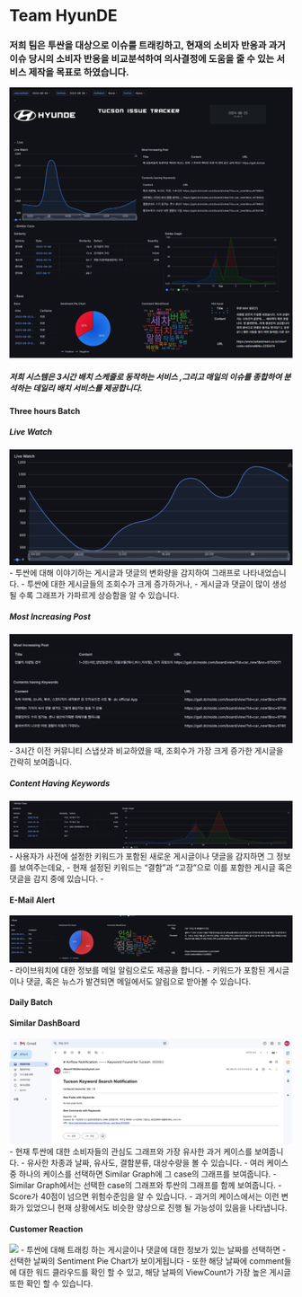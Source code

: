 # Team HyunDE

### 저희 팀은 투싼을 대상으로 이슈를 트래킹하고, 현재의 소비자 반응과 과거 이슈 당시의 소비자 반응을 비교분석하여 의사결정에 도움을 줄 수 있는 서비스 제작을 목표로 하였습니다.

<img src="https://github.com/ssangmin-junior/softeer_wiki/blob/main/files/grafana.png?raw=true" >

##### 저희 시스템은 3시간 배치 스케줄로 동작하는 서비스 ,그리고 매일의 이슈를 종합하여 분석하는 데일리 배치 서비스를 제공합니다. 
#### Three hours Batch
##### **Live Watch** 
<img src="https://github.com/ssangmin-junior/softeer_wiki/blob/main/files/dash1.png?raw=true" >
- 투싼에 대해 이야기하는 게시글과 댓글의 변화량을 감지하여 그래프로 나타내었습니다.
- 투싼에 대한 게시글들의 조회수가 크게 증가하거나,
- 게시글과 댓글이 많이 생성될 수록 그래프가 가파르게 상승함을 알 수 있습니다.

##### **Most Increasing Post**
<img src="https://github.com/ssangmin-junior/softeer_wiki/blob/main/files/dash2.png?raw=true" >
- 3시간 이전 커뮤니티 스냅샷과 비교하였을 때, 조회수가 가장 크게 증가한 게시글을 간략히 보여줍니다.

##### **Content Having Keywords**
<img src="https://github.com/ssangmin-junior/softeer_wiki/blob/main/files/dash3.png?raw=true" >
- 사용자가 사전에 설정한 키워드가 포함된 새로운 게시글이나 댓글을 감지하면 그 정보를 보여주는데요,
- 현재 설정된 키워드는 “결함”과  “고장”으로 이를 포함한 게시글 혹은 댓글을 감지 중에 있습니다.
- 

#### **E-Mail Alert**
<img src="https://github.com/ssangmin-junior/softeer_wiki/blob/main/files/dash4.png?raw=true" >
- 라이브워치에 대한 정보를 메일 알림으로도 제공을 합니다.
- 키워드가 포함된 게시글이나 댓글, 혹은 뉴스가 발견되면 메일에서도 알림으로 받아볼 수 있습니다.

#### Daily Batch

#### **Similar DashBoard**
<img src="https://github.com/ssangmin-junior/softeer_wiki/blob/main/files/dash5.png?raw=true" >
- 현재 투싼에 대한 소비자들의  관심도 그래프와 가장 유사한 과거 케이스를 보여줍니다.
- 유사한 차종과 날짜, 유사도, 결함분류, 대상수량을 볼 수 있습니다.
- 여러 케이스중 하나의 케이스를 선택하면 Similar Graph에 그 case의 그래프를 보여줍니다.
- Similar Graph에서는 선택한 case의 그래프와 투싼의 그래프를 함께 보여줍니다.
- Score가 40점이 넘으면 위험수준임을 알 수 있습니다.
- 과거의 케이스에서는 이런 변화가 있었으니 현재 상황에서도 비슷한 양상으로 진행 될 가능성이 있음을 나타냅니다.

#### **Customer Reaction**
<img src="https://github.com/ssangmin-junior/softeer_wiki/blob/main/files/dash6.png?raw=true" >
- 투싼에 대해 트래킹 하는 게시글이나 댓글에 대한 정보가 있는 날짜를 선택하면
- 선택한 날짜의 Sentiment Pie Chart가 보이게됩니다
- 또한 해당 날짜에 comment들에 대한 워드 클라우드를 확인 할 수 있고, 해당  날짜의 ViewCount가 가장 높은 게시글 또한 확인 할 수 있습니다.



